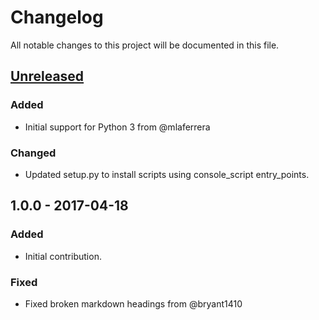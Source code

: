 # Changelog
All notable changes to this project will be documented in this file.


## [Unreleased]
### Added
- Initial support for Python 3 from @mlaferrera

### Changed
- Updated setup.py to install scripts using console_script entry_points.


## 1.0.0 - 2017-04-18
### Added
- Initial contribution.

### Fixed
- Fixed broken markdown headings from @bryant1410


[Unreleased]: https://github.com/Defense-Cyber-Crime-Center/DC3-MWCP/compare/1.1.0..HEAD
[1.1.0]: https://github.com/Defense-Cyber-Crime-Center/DC3-MWCP/compare/1.0.0..1.1.0